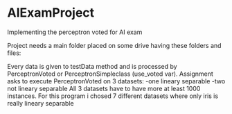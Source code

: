 # AIExamProject
Implementing the perceptron voted for AI exam

Project needs a main folder placed on some drive having these folders and files:


Every data is given to testData method and is processed by PerceptronVoted or PerceptronSimpleclass (use_voted var).
Assignment asks to execute PerceptronVoted on 3 datasets:
-one lineary separable
-two not lineary separable
All 3 datasets have to have more at least 1000 instances.
For this program i chosed 7 different datasets where only iris is really lineary separable